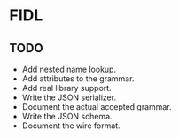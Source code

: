 # FIDL

## TODO

- Add nested name lookup.
- Add attributes to the grammar.
- Add real library support.
- Write the JSON serializer.
- Document the actual accepted grammar.
- Write the JSON schema.
- Document the wire format.
